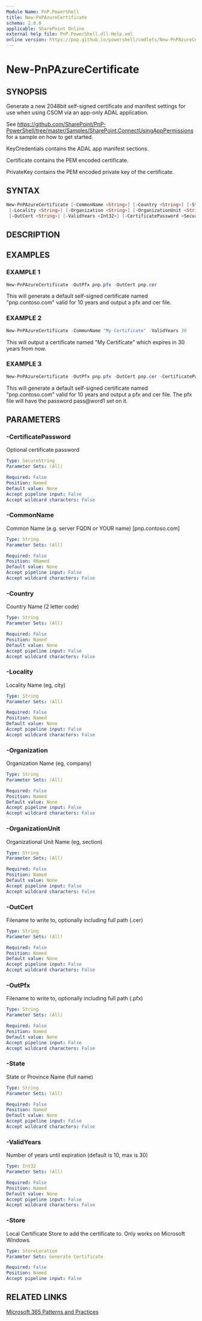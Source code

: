 ```yaml
---
Module Name: PnP.PowerShell
title: New-PnPAzureCertificate
schema: 2.0.0
applicable: SharePoint Online
external help file: PnP.PowerShell.dll-Help.xml
online version: https://pnp.github.io/powershell/cmdlets/New-PnPAzureCertificate.html
---
```

 
# New-PnPAzureCertificate

## SYNOPSIS
Generate a new 2048bit self-signed certificate and manifest settings for use when using CSOM via an app-only ADAL application.

See https://github.com/SharePoint/PnP-PowerShell/tree/master/Samples/SharePoint.ConnectUsingAppPermissions for a sample on how to get started.

KeyCredentials contains the ADAL app manifest sections.

Certificate contains the PEM encoded certificate.

PrivateKey contains the PEM encoded private key of the certificate.

## SYNTAX

```powershell
New-PnPAzureCertificate [-CommonName <String>] [-Country <String>] [-State <String>]
 [-Locality <String>] [-Organization <String>] [-OrganizationUnit <String>] [-OutPfx <String>]
 [-OutCert <String>] [-ValidYears <Int32>] [-CertificatePassword <SecureString>] [-Store <StoreLocation>] [<CommonParameters>]
```

## DESCRIPTION

## EXAMPLES

### EXAMPLE 1
```powershell
New-PnPAzureCertificate -OutPfx pnp.pfx -OutCert pnp.cer
```

This will generate a default self-signed certificate named "pnp.contoso.com" valid for 10 years and output a pfx and cer file.

### EXAMPLE 2
```powershell
New-PnPAzureCertificate -CommonName "My Certificate" -ValidYears 30
```

This will output a certificate named "My Certificate" which expires in 30 years from now.

### EXAMPLE 3
```powershell
New-PnPAzureCertificate -OutPfx pnp.pfx -OutCert pnp.cer -CertificatePassword (ConvertTo-SecureString -String "pass@word1" -AsPlainText -Force)
```

This will generate a default self-signed certificate named "pnp.contoso.com" valid for 10 years and output a pfx and cer file. The pfx file will have the password pass@word1 set on it.

## PARAMETERS

### -CertificatePassword
Optional certificate password

```yaml
Type: SecureString
Parameter Sets: (All)

Required: False
Position: Named
Default value: None
Accept pipeline input: False
Accept wildcard characters: False
```

### -CommonName
Common Name (e.g. server FQDN or YOUR name) [pnp.contoso.com]

```yaml
Type: String
Parameter Sets: (All)

Required: False
Position: 0Named
Default value: None
Accept pipeline input: False
Accept wildcard characters: False
```

### -Country
Country Name (2 letter code)

```yaml
Type: String
Parameter Sets: (All)

Required: False
Position: Named
Default value: None
Accept pipeline input: False
Accept wildcard characters: False
```

### -Locality
Locality Name (eg, city)

```yaml
Type: String
Parameter Sets: (All)

Required: False
Position: Named
Default value: None
Accept pipeline input: False
Accept wildcard characters: False
```

### -Organization
Organization Name (eg, company)

```yaml
Type: String
Parameter Sets: (All)

Required: False
Position: Named
Default value: None
Accept pipeline input: False
Accept wildcard characters: False
```

### -OrganizationUnit
Organizational Unit Name (eg, section)

```yaml
Type: String
Parameter Sets: (All)

Required: False
Position: Named
Default value: None
Accept pipeline input: False
Accept wildcard characters: False
```

### -OutCert
Filename to write to, optionally including full path (.cer)

```yaml
Type: String
Parameter Sets: (All)

Required: False
Position: Named
Default value: None
Accept pipeline input: False
Accept wildcard characters: False
```

### -OutPfx
Filename to write to, optionally including full path (.pfx)

```yaml
Type: String
Parameter Sets: (All)

Required: False
Position: Named
Default value: None
Accept pipeline input: False
Accept wildcard characters: False
```

### -State
State or Province Name (full name)

```yaml
Type: String
Parameter Sets: (All)

Required: False
Position: Named
Default value: None
Accept pipeline input: False
Accept wildcard characters: False
```

### -ValidYears
Number of years until expiration (default is 10, max is 30)

```yaml
Type: Int32
Parameter Sets: (All)

Required: False
Position: Named
Default value: None
Accept pipeline input: False
Accept wildcard characters: False
```

### -Store
Local Certificate Store to add the certificate to. Only works on Microsoft Windows.

```yaml
Type: StoreLocation
Parameter Sets: Generate Certificate

Required: False
Position: Named
Accept pipeline input: False
```

## RELATED LINKS

[Microsoft 365 Patterns and Practices](https://aka.ms/m365pnp)

